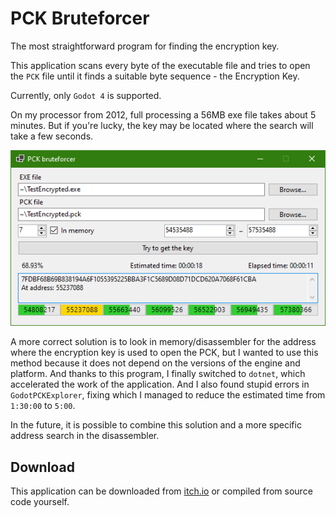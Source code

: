 # PCK Bruteforcer

The most straightforward program for finding the encryption key.

This application scans every byte of the executable file and tries to open the `PCK` file until it finds a suitable byte sequence - the Encryption Key.

Currently, only `Godot 4` is supported.

On my processor from 2012, full processing a 56MB exe file takes about 5 minutes. But if you're lucky, the key may be located where the search will take a few seconds.

![Screenshot](Images/screenshot_opek.png)

A more correct solution is to look in memory/disassembler for the address where the encryption key is used to open the PCK, but I wanted to use this method because it does not depend on the versions of the engine and platform. And thanks to this program, I finally switched to `dotnet`, which accelerated the work of the application. And I also found stupid errors in `GodotPCKExplorer`, fixing which I managed to reduce the estimated time from `1:30:00` to `5:00`.

In the future, it is possible to combine this solution and a more specific address search in the disassembler.

## Download

This application can be downloaded from [itch.io](https://dmitriysalnikov.itch.io/godot-pck-explorer) or compiled from source code yourself.
